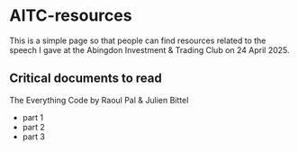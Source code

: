 # AITC-resources
 
This is a simple page so that people can find resources related to the speech I gave at the Abingdon Investment & Trading Club on 24 April 2025.

## Critical documents to read

The Everything Code by Raoul Pal & Julien Bittel
- part 1
- part 2
- part 3

